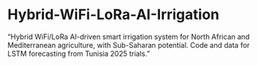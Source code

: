 # Hybrid-WiFi-LoRa-AI-Irrigation
“Hybrid WiFi/LoRa AI-driven smart irrigation system for North African and Mediterranean agriculture, with Sub-Saharan potential. Code and data for LSTM forecasting from Tunisia 2025 trials.”

